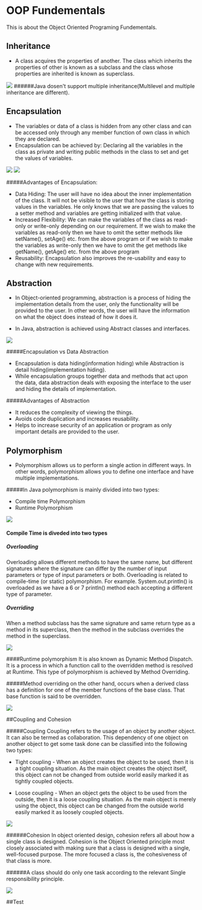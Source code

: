 # OOP Fundementals
This is about the Object Oriented Programing Fundementals.

## Inheritance

* A class acquires the properties of another. 
 The class which inherits the properties of other is known as a subclass and the class whose properties are inherited is known as superclass.

![](images/typesofinheritance.jpg)
######Java dosen't support multiple inheritance(Multilevel and multiple inheritance are different).


## Encapsulation

* The variables or data of a class is hidden from any other class and can be accessed only through any member function of own class in which they are declared.
* Encapsulation can be achieved by: Declaring all the variables in the class as private and writing public methods in the class to set and get the values of variables.

![](images/encapsulation.png)
![](images/access_modifiers.png)

#####Advantages of Encapsulation:

* Data Hiding: The user will have no idea about the inner implementation of the class. It will not be visible to the user that how the class is storing values in the variables. He only knows that we are passing the values to a setter method and variables are getting initialized with that value.
* Increased Flexibility: We can make the variables of the class as read-only or write-only depending on our requirement. If we wish to make the variables as read-only then we have to omit the setter methods like setName(), setAge() etc. from the above program or if we wish to make the variables as write-only then we have to omit the get methods like getName(), getAge() etc. from the above program
* Reusability: Encapsulation also improves the re-usability and easy to change with new requirements.

## Abstraction

* In Object-oriented programming, abstraction is a process of hiding the implementation details from the user, only the functionality will be provided to the user. In other words, the user will have the information on what the object does instead of how it does it.
  
*  In Java, abstraction is achieved using Abstract classes and interfaces.

![](images/abstraction.png)


#####Encapsulation vs Data Abstraction

* Encapsulation is data hiding(information hiding) while Abstraction is detail hiding(implementation hiding).
* While encapsulation groups together data and methods that act upon the data, data abstraction deals with exposing the interface to the user and hiding the details of implementation.

#####Advantages of Abstraction

* It reduces the complexity of viewing the things.
* Avoids code duplication and increases reusability.
* Helps to increase security of an application or program as only important details are provided to the user.

## Polymorphism

*  Polymorphism allows us to perform a single action in different ways. In other words, polymorphism allows you to define one interface and have multiple implementations.  


#####In Java polymorphism is mainly divided into two types:
* Compile time Polymorphism
* Runtime Polymorphism

![](images/Polymorphism.jpg)

#### Compile Time is diveded into two types

##### Overloading
    
   Overloading allows different methods to have the same name, but different signatures where the signature can differ by the number of input parameters or type of input parameters or both. Overloading is related to compile-time (or static) polymorphism. For example. System.out.println() is overloaded as we have a 6 or 7 println() method each accepting a different type of parameter.
    
##### Overriding

   When a method subclass has the same signature and same return type as a method in its superclass, then the method in the subclass overrides the method in the superclass.


![](images/OverridingVsOverloading.png)

####Runtime polymorphism 
   It is also known as Dynamic Method Dispatch. It is a process in which a function call to the overridden method is resolved at Runtime. This type of polymorphism is achieved by Method Overriding.


#####Method overriding
   on the other hand, occurs when a derived class has a definition for one of the member functions of the base class. That base function is said to be overridden.

![](images/polymorphism_behave.png)


##Coupling and Cohesion

#####Coupling
 Coupling refers to the usage of an object by another object. It can also be termed as collaboration. This dependency of one object on another object to get some task done can be classified into the following two types:

* Tight coupling - When an object creates the object to be used, then it is a tight coupling situation. As the main object creates the object itself, this object can not be changed from outside world easily marked it as tightly coupled objects.

* Loose coupling - When an object gets the object to be used from the outside, then it is a loose coupling situation. As the main object is merely using the object, this object can be changed from the outside world easily marked it as loosely coupled objects.

![](images/Coupling_and_Cohesion.png)

######Cohesion
In object oriented design, cohesion refers all about how a single class is designed. Cohesion is the Object Oriented principle most closely associated with making sure that a class is designed with a single, well-focused purpose.
The more focused a class is, the cohesiveness of that class is more.

######A class should do only one task according to the relevant Single responsibility principle.
 
![](images/Cohesion.png)

##Test